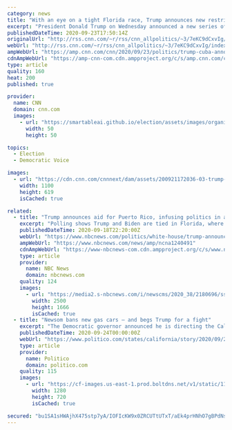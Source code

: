 ```yaml
---
category: news
title: "With an eye on a tight Florida race, Trump announces new restrictions on Cuban hotels, cigars and rum"
excerpt: "President Donald Trump on Wednesday announced a new series of economic sanctions on Cuba that ban US citizens from buying Cuban cigars as well as rum and staying at Cuban government-owned hotels on the communist-run island.\n    \n"
publishedDateTime: 2020-09-23T17:50:14Z
originalUrl: "http://rss.cnn.com/~r/rss/cnn_allpolitics/~3/7eKC9dCxvIg/index.html"
webUrl: "http://rss.cnn.com/~r/rss/cnn_allpolitics/~3/7eKC9dCxvIg/index.html"
ampWebUrl: "https://amp.cnn.com/cnn/2020/09/23/politics/trump-cuba-announcement/index.html"
cdnAmpWebUrl: "https://amp-cnn-com.cdn.ampproject.org/c/s/amp.cnn.com/cnn/2020/09/23/politics/trump-cuba-announcement/index.html"
type: article
quality: 160
heat: 200
published: true

provider:
  name: CNN
  domain: cnn.com
  images:
    - url: "https://smartableai.github.io/election/assets/images/organizations/cnn.com-50x50.jpg"
      width: 50
      height: 50

topics:
  - Election
  - Democratic Voice

images:
  - url: "https://cdn.cnn.com/cnnnext/dam/assets/200921172036-03-trump-0921-super-tease.jpg"
    width: 1100
    height: 619
    isCached: true

related:
  - title: "Trump announces aid for Puerto Rico, infusing politics in an apparent play for Florida voters"
    excerpt: "Polling shows Trump and Biden are tied in Florida, where thousands of Puerto Ricans relocated after Hurricane Maria."
    publishedDateTime: 2020-09-18T22:20:00Z
    webUrl: "https://www.nbcnews.com/politics/white-house/trump-announces-aid-puerto-rico-infusing-politics-apparent-play-florida-n1240491"
    ampWebUrl: "https://www.nbcnews.com/news/amp/ncna1240491"
    cdnAmpWebUrl: "https://www-nbcnews-com.cdn.ampproject.org/c/s/www.nbcnews.com/news/amp/ncna1240491"
    type: article
    provider:
      name: NBC News
      domain: nbcnews.com
    quality: 124
    images:
      - url: "https://media2.s-nbcnews.com/i/newscms/2020_38/2180696/ss-171006-twip-22_7607aec2d647d9aa65488040a7aadb8f.jpg"
        width: 2500
        height: 1666
        isCached: true
  - title: "Newsom bans new gas cars — and begs Trump for a fight"
    excerpt: "The Democratic governor announced he is directing the California Air Resources Board to establish regulations requiring that all new cars and passenger trucks sold in California in 2035 be zero-emission vehicles."
    publishedDateTime: 2020-09-24T00:00:00Z
    webUrl: "https://www.politico.com/states/california/story/2020/09/23/newsom-bans-new-gas-cars-and-begs-trump-for-a-fight-1317947"
    type: article
    provider:
      name: Politico
      domain: politico.com
    quality: 115
    images:
      - url: "https://cf-images.us-east-1.prod.boltdns.net/v1/static/1155968404/f00273f6-6c5b-40ad-ba25-7102aa8168a0/216cfcff-5c66-4716-aa6b-a7757b14653a/1280x720/match/image.jpg"
        width: 1280
        height: 720
        isCached: true

secured: "bu1SA1sHWAjhX475stp7yA/IOFIcKW9x0ZRCUTtUTxT/aEk4prHNhO7gBPdNsDeeabFvknrsp6PJwSblwYjaRltvnh6ha2wIRmcBDcjxsqvOp5fgXXPw4bH0z8xhgeO6P6xe9IXvoUeuhcKgZ5v9PROK46iF+eEfLBMVQEhFPyIVXYXY4lR3sBbBtTuPqyh1D4smQ76rb2Cpo1831nyQ2GoBk/ZelsFjSgkIN4CEf14795KduFDF9bdwlc/gT7HTFFvw71Ft4Kk2ifpazrBw3NQlcbqodGBNDFTgmFxSaaq49/PQaLqu3E6Jge5fhUkJ4U2RuRfL/6TOxMlBjSAh3AMl+6WxfF0da8TZ4rXdTYI=;Uv71gyJxHXjn428LKPurVw=="
---
```


